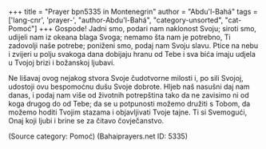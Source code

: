 +++
title = "Prayer bpn5335 in Montenegrin"
author = "Abdu'l-Bahá"
tags = ['lang-cnr', 'prayer-', "author-Abdu'l-Bahá", "category-unsorted", "cat-Pomoć"]
+++
Gospode! Jadni smo, podari nam naklonost Svoju; siroti smo, udijeli nam iz okeana blaga Svoga; nemamo šta nam je potrebno, Ti zadovolji naše potrebe; poniženi smo, podaj nam Svoju slavu. Ptice na nebu i zvijeri u polju svakoga dana dobijaju hranu od Tebe i sva bića imaju udjela u Tvojoj brizi i božanskoj ljubavi.

Ne lišavaj ovog nejakog stvora Svoje čudotvorne milosti i, po sili Svojoj, udostoji ovu bespomoćnu dušu Svoje dobrote.
Hljeb naš nasušni daj nam danas, i podaj nam više od životnih potrepština tako da ne zavisimo ni od koga drugog do od Tebe; da se u potpunosti možemo družiti s Tobom, da možemo hoditi Tvojim stazama i objavljivati Tvoje tajne.
Ti si Svemogući, Onaj koji ljubi i brine se za čitavo čovječanstvo.

(Source category: Pomoć)
(Bahaiprayers.net ID: 5335)
